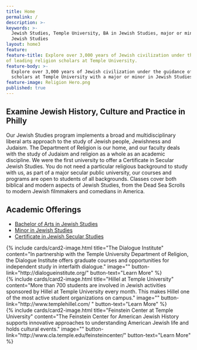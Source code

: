 ```yaml
---
title: Home
permalink: /
description: >-  
keywords: >-
  Jewish Studies, Temple University, BA in Jewish Studies, major or minor in
  Jewish Studies
layout: home3
feature: 
feature-title: Explore over 3,000 years of Jewish civilization under the guidance
of leading religion scholars at Temple University.
feature-body: >-
  Explore over 3,000 years of Jewish civilization under the guidance of leading religion 
  scholars at Temple University with a major or minor in Jewish Studies. 
feature-image: Religion Hero.png
published: true
---
```

## Examine Jewish History, Culture and Practice in Philly
Our Jewish Studies program implements a broad and multidisciplinary liberal arts approach to the study of Jewish people, Jewishness and Judaism. The Department of Religion is our home, and our faculty deals with the study of Judaism and religion as a whole as an academic discipline. We were the first university to offer a Certificate in Secular Jewish Studies. You do not need a particular religious background to study with us, as part of a major secular public university, our courses and programs are open to students of all backgrounds. Classes cover both biblical and modern aspects of Jewish Studies, from the Dead Sea Scrolls to modern Jewish filmmakers and comedians in America.  

## Academic Offerings
- [Bachelor of Arts in Jewish Studies](http://bulletin.temple.edu/undergraduate/liberal-arts/jewish-studies/ba-jewish-studies/)
- [Minor in Jewish Studies](http://bulletin.temple.edu/undergraduate/liberal-arts/jewish-studies/minor-jewish-studies/)
- [Certificate in Jewish Secular Studies](http://bulletin.temple.edu/undergraduate/liberal-arts/jewish-studies/certificate-jewish-studies/)

<div class="row row-wide">
  <div class="col m12 l4">{% include cards/card2-image.html 
    title="The Dialogue Institute" 
    content="In partnership with the Temple University Department of Religion, the Dialogue Institute offers graduate courses and opportunities for independent study in interfaith dialogue." 
    image="" 
    button-link="http://dialogueinstitute.org/" 
    button-text="Learn More" %}
  </div>
  <div class="row row-wide">
    <div class="col m12 l4">{% include cards/card2-image.html 
      title="Hillel at Temple University" 
      content="More than 700 students are involved in Jewish activities sponsored by Hillel at Temple University every month. This makes Hillel one of the most active student organizations on campus." 
      image="" 
      button-link="http://www.templehillel.com/ " 
      button-text="Learn More" %}
    </div>
    <div class="row row-wide">
      <div class="col m12 l4">{% include cards/card2-image.html 
        title="Feinstein Center at Temple University" 
        content="The Feinstein Center for American Jewish History supports innovative approaches to understanding American Jewish life and holds cultural events." 
        image="" 
        button-link="http://www.cla.temple.edu/feinsteincenter/" 
        button-text="Learn More" %}
      </div>
</div>

